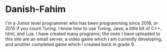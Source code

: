 # Danish-Fahim
I'm a Junior level programmer who has been programming since 2016, or 2015 if you count Turing. I know how to use Turing, Java, a little bit of C++, html, and Lua. I have created many programs; the ones I have uploaded to this site are an email server, a video game which I am currently developing, and another completed game which I created back in grade 9.
